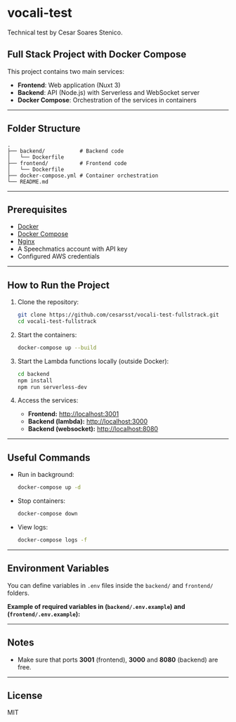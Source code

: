 # vocali-test

Technical test by Cesar Soares Stenico.

## Full Stack Project with Docker Compose

This project contains two main services:

- **Frontend**: Web application (Nuxt 3)
- **Backend**: API (Node.js) with Serverless and WebSocket server
- **Docker Compose**: Orchestration of the services in containers

---

## Folder Structure

```
.
├── backend/           # Backend code
│   └── Dockerfile
├── frontend/          # Frontend code
│   └── Dockerfile
├── docker-compose.yml # Container orchestration
└── README.md
```

---

## Prerequisites

- [Docker](https://www.docker.com/)
- [Docker Compose](https://docs.docker.com/compose/)
- [Nginx](https://nginx.org/en/download.html)
- A Speechmatics account with API key
- Configured AWS credentials

---

## How to Run the Project

1. Clone the repository:

   ```bash
   git clone https://github.com/cesarsst/vocali-test-fullstrack.git
   cd vocali-test-fullstrack
   ```

2. Start the containers:

   ```bash
   docker-compose up --build
   ```

3. Start the Lambda functions locally (outside Docker):

   ```bash
   cd backend
   npm install
   npm run serverless-dev
   ```

4. Access the services:

   - **Frontend:** [http://localhost:3001](http://localhost:3001)
   - **Backend (lambda):** [http://localhost:3000](http://localhost:3000)
   - **Backend (websocket):** [http://localhost:8080](http://localhost:8080)

---

## Useful Commands

- Run in background:

  ```bash
  docker-compose up -d
  ```

- Stop containers:

  ```bash
  docker-compose down
  ```

- View logs:

  ```bash
  docker-compose logs -f
  ```

---

## Environment Variables

You can define variables in `.env` files inside the `backend/` and `frontend/` folders.

**Example of required variables in (`backend/.env.example`) and (`frontend/.env.example`):**

---

## Notes

- Make sure that ports **3001** (frontend), **3000** and **8080** (backend) are free.

---

## License

MIT
